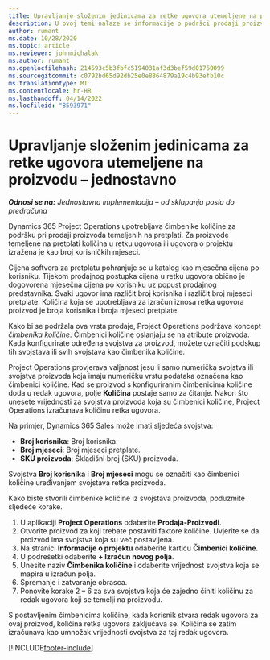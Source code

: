```yaml
---
title: Upravljanje složenim jedinicama za retke ugovora utemeljene na proizvodu – jednostavno
description: U ovoj temi nalaze se informacije o podršci prodaji proizvoda koji se temelje na pretplati.
author: rumant
ms.date: 10/28/2020
ms.topic: article
ms.reviewer: johnmichalak
ms.author: rumant
ms.openlocfilehash: 214593c5b3fbfc5194031af3d3bef59d01750099
ms.sourcegitcommit: c0792bd65d92db25e0e8864879a19c4b93efb10c
ms.translationtype: MT
ms.contentlocale: hr-HR
ms.lasthandoff: 04/14/2022
ms.locfileid: "8593971"
---
```

# <a name="manage-complex-units-for-product-based-contract-lines---lite"></a>Upravljanje složenim jedinicama za retke ugovora utemeljene na proizvodu – jednostavno

_**Odnosi se na:** Jednostavna implementacija – od sklapanja posla do predračuna_

Dynamics 365 Project Operations upotrebljava čimbenike količine za podršku pri prodaji proizvoda temeljenih na pretplati. Za proizvode temeljene na pretplati količina u retku ugovora ili ugovora o projektu izražena je kao broj korisničkih mjeseci.

Cijena softvera za pretplatu pohranjuje se u katalog kao mjesečna cijena po korisniku. Tijekom prodajnog postupka cijena u retku ugovora obično je dogovorena mjesečna cijena po korisniku uz popust prodajnog predstavnika. Svaki ugovor ima različit broj korisnika i različit broj mjeseci pretplate. Količina koja se upotrebljava za izračun iznosa retka ugovora proizvod je broja korisnika i broja mjeseci pretplate.

Kako bi se podržala ova vrsta prodaje, Project Operations podržava koncept *čimbenika količine*. Čimbenici količine oslanjaju se na atribute proizvoda. Kada konfigurirate određena svojstva za proizvod, možete označiti podskup tih svojstava ili svih svojstava kao čimbenika količine.

Project Operations provjerava valjanost jesu li samo numerička svojstva ili svojstva proizvoda koja imaju numeričku vrstu podataka označena kao čimbenici količine. Kad se proizvod s konfiguriranim čimbenicima količine doda u redak ugovora, polje **Količina** postaje samo za čitanje. Nakon što unesete vrijednosti za svojstva proizvoda koja su čimbenici količine, Project Operations izračunava količinu retka ugovora.

Na primjer, Dynamics 365 Sales može imati sljedeća svojstva:

- **Broj korisnika**: Broj korisnika.
- **Broj mjeseci**: Broj mjeseci pretplate.
- **SKU proizvoda**: Skladišni broj (SKU) proizvoda.

Svojstva **Broj korisnika** i **Broj mjeseci** mogu se označiti kao čimbenici količine uređivanjem svojstava retka proizvoda.

Kako biste stvorili čimbenike količine iz svojstava proizvoda, poduzmite sljedeće korake.

1. U aplikaciji **Project Operations** odaberite **Prodaja-Proizvodi**.
2. Otvorite proizvod za koji trebate postaviti faktore količine. Uvjerite se da proizvod ima svojstva koja su već postavljena.
3. Na stranici **Informacije o projektu** odaberite karticu **Čimbenici količine**.
4. U podrešetki odaberite **+ Izračun novog polja**.
5. Unesite naziv **Čimbenika količine** i odaberite vrijednost svojstva koja se mapira u izračun polja.
6. Spremanje i zatvaranje obrasca.
7. Ponovite korake 2 – 6 za sva svojstva koja će zajedno činiti količinu za redak ugovora koji se temelji na proizvodu.

S postavljenim čimbenicima količine, kada korisnik stvara redak ugovora za ovaj proizvod, količina retka ugovora zaključava se. Količina se zatim izračunava kao umnožak vrijednosti svojstva za taj redak ugovora.


[!INCLUDE[footer-include](../../includes/footer-banner.md)]